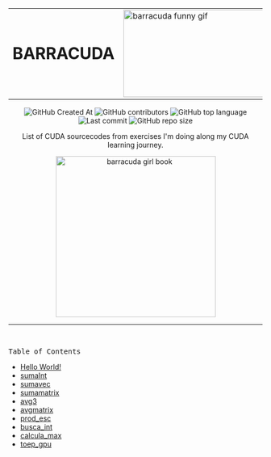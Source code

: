<div align="center">
  
  <table align="center" border="0" style="border: none;">
    <tr>
      <td style="vertical-align: middle; text-align: right; padding-right: 10px;border: none;">
        <h1 style="margin: 0; border: none; text-decoration: none;">BARRACUDA</h1>
      </td>
      <td style="vertical-align: middle; text-align: left;border: none;">
        <img alt="barracuda funny gif" width="316" height="173" src="https://github.com/user-attachments/assets/9ac50d16-5654-4cad-ad5a-0e998f671690">
      </td>
    </tr>
  </table>

  ![GitHub Created At](https://img.shields.io/github/created-at/franlo42/barracuda?logo=mongodb&color=407500)
  ![GitHub contributors](https://img.shields.io/github/contributors/franlo42/barracuda?logo=draugiemdotlv)
  ![GitHub top language](https://img.shields.io/github/languages/top/franlo42/barracuda?logo=academia)
  ![Last commit](https://img.shields.io/github/last-commit/franlo42/barracuda?logo=n8n&logoColor=%2320BEFF&color=fdd50b)
  ![GitHub repo size](https://img.shields.io/github/repo-size/franlo42/barracuda?logo=transmission&color=78226d)
  
  List of CUDA sourcecodes from exercises I'm doing along my CUDA learning journey.

  <img alt="barracuda girl book" width="317" height="319" src="https://github.com/cat-milk/Anime-Girls-Holding-Programming-Books/blob/master/Cuda/Yamada_Anna_Holding_Cuda_By_Example.png?raw=true">

</div>

___

<br>

<kbd>Table of Contents</kbd>

- [Hello World!](/hello/)
- [sumaInt](/sumaInt/)
- [sumavec](/sumavec/)
- [sumamatrix](/sumamatrix/)
- [avg3](/avg3/)
- [avgmatrix](/avgmatrix/)
- [prod_esc](/prod_esc/)
- [busca_int](/busca_int/)
- [calcula_max](/calcula_max/)
- [toep_gpu](/toep_gpu/)
